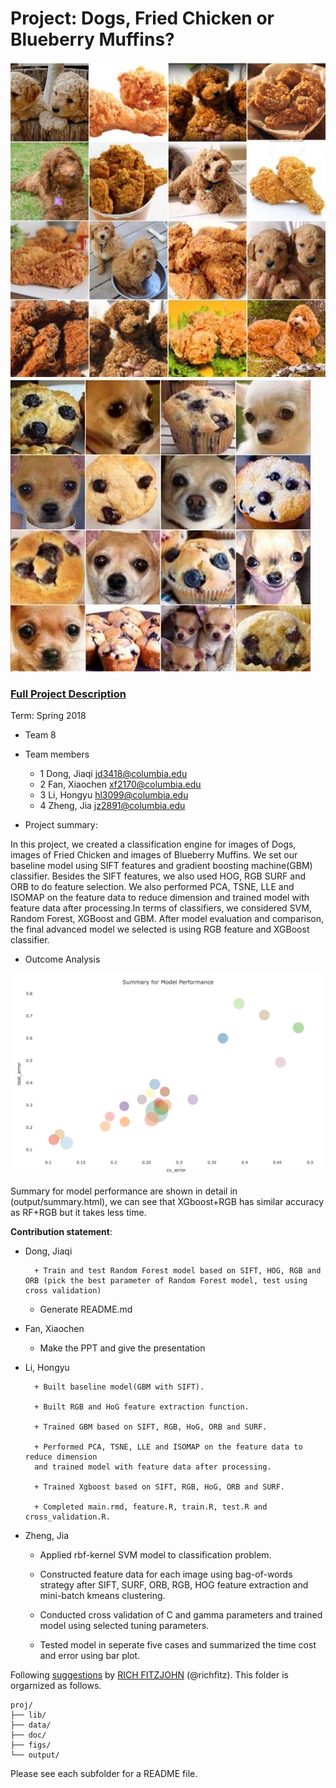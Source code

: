 # Project: Dogs, Fried Chicken or Blueberry Muffins?
![image](figs/chicken.jpg)
![image](figs/muffin.jpg)

### [Full Project Description](doc/project3_desc.md)

Term: Spring 2018

+ Team 8
+ Team members
	+ 1 Dong, Jiaqi jd3418@columbia.edu
	+ 2 Fan, Xiaochen xf2170@columbia.edu 
	+ 3 Li, Hongyu hl3099@columbia.edu
	+ 4 Zheng, Jia jz2891@columbia.edu

+ Project summary:    
  
In this project, we created a classification engine for images of Dogs, images of Fried Chicken and images of Blueberry Muffins. We set our baseline model using SIFT features and gradient boosting machine(GBM) classifier. Besides the SIFT features, we also used HOG, RGB SURF and ORB to do feature selection. We also performed PCA, TSNE, LLE and ISOMAP on the feature data to reduce dimension and trained model with feature data after processing.In terms of classifiers, we considered SVM, Random Forest, XGBoost and GBM. After model evaluation and comparison, the final advanced model we selected is using RGB feature and XGBoost classifier. 

+ Outcome Analysis  
  

![image](figs/summary.png)
     
 Summary for model performance are shown in detail in (output/summary.html), we can see that XGboost+RGB has similar accuracy as RF+RGB but it takes less time.

 	
**Contribution statement**:

+ Dong, Jiaqi

        + Train and test Random Forest model based on SIFT, HOG, RGB and ORB (pick the best parameter of Random Forest model, test using cross validation) 
        
	+ Generate README.md
	
+ Fan, Xiaochen          

	+ Make the PPT and give the presentation
	
+ Li, Hongyu 
               
        + Built baseline model(GBM with SIFT).
        
        + Built RGB and HoG feature extraction function.
        
        + Trained GBM based on SIFT, RGB, HoG, ORB and SURF.
        
        + Performed PCA, TSNE, LLE and ISOMAP on the feature data to reduce dimension 
        and trained model with feature data after processing.
        
        + Trained Xgboost based on SIFT, RGB, HoG, ORB and SURF.
        
        + Completed main.rmd, feature.R, train.R, test.R and cross_validation.R.
        
+ Zheng, Jia 
        
	+ Applied rbf-kernel SVM model to classification problem. 
	
	+ Constructed feature data for each image using bag-of-words strategy after SIFT, SURF, ORB, RGB, HOG feature extraction and mini-batch kmeans clustering. 
	
	+ Conducted cross validation of C and gamma parameters and trained model using selected tuning parameters. 
	
	+ Tested model in seperate five cases and summarized the time cost and error using bar plot.


Following [suggestions](http://nicercode.github.io/blog/2013-04-05-projects/) by [RICH FITZJOHN](http://nicercode.github.io/about/#Team) (@richfitz). This folder is orgarnized as follows.

```
proj/
├── lib/
├── data/
├── doc/
├── figs/
└── output/
```

Please see each subfolder for a README file.
